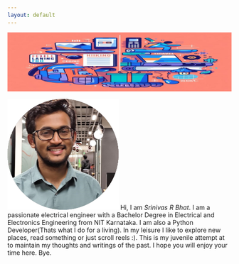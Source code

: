 ```yaml
---
layout: default
---
```


![Banner](assets/srb_cover.jpg)

![MyImage](assets/srb_image.png)
Hi,
I am _Srinivas R Bhat_. I am a passionate electrical engineer with a Bachelor Degree in Electrical and Electronics Engineering from NIT Karnataka.
I am also a Python Developer(Thats what I do for a living). In my leisure I like to explore new places, read something or just scroll reels :).
This is my juvenile attempt at to maintain my thoughts and writings of the past. I hope you will enjoy your time here.
Bye.
